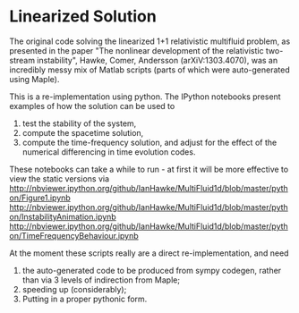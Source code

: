 Linearized Solution
===================

The original code solving the linearized 1+1 relativistic multifluid problem, as presented in the paper
"The nonlinear development of the relativistic two-stream instability", Hawke, Comer, Andersson (arXiV:1303.4070),
was an incredibly messy mix of Matlab scripts (parts of which were auto-generated using Maple).

This is a re-implementation using python. The IPython notebooks present examples of how the solution can be used to 

1. test the stability of the system,
2. compute the spacetime solution,
3. compute the time-frequency solution, and adjust for the effect of the numerical differencing in time evolution codes.

These notebooks can take a while to run - at first it will be more effective to view the static versions via
http://nbviewer.ipython.org/github/IanHawke/MultiFluid1d/blob/master/python/Figure1.ipynb
http://nbviewer.ipython.org/github/IanHawke/MultiFluid1d/blob/master/python/InstabilityAnimation.ipynb
http://nbviewer.ipython.org/github/IanHawke/MultiFluid1d/blob/master/python/TimeFrequencyBehaviour.ipynb

At the moment these scripts really are a direct re-implementation, and need

1. the auto-generated code to be produced from sympy codegen, rather than via 3 levels of indirection from Maple;
2. speeding up (considerably);
3. Putting in a proper pythonic form.
